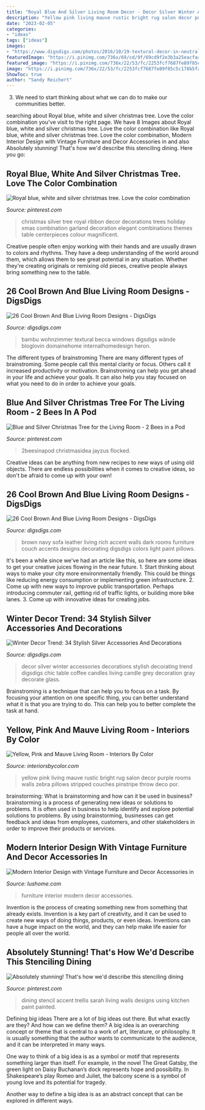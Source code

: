 ```yaml
---
title: "Royal Blue And Silver Living Room Decor - Decor Silver Winter Accessories Decorations Stylish Decorating Trend Digsdigs Chic Table Coffee Candles Living Candle Grey Decoration Gray Decorate Glass"
description: "Yellow pink living mauve rustic bright rug salon decor purple rooms walls zebra pillows stripped couches pinstripe throw deco por"
date: "2023-02-05"
categories:
- "ideas"
tags: ["ideas"]
images:
- "https://www.digsdigs.com/photos/2016/10/19-textural-decor-in-neutral-beige-and-brown-blue-walls.jpg"
featuredImage: "https://i.pinimg.com/736x/69/cd/9f/69cd9f2e3b3a25eacfaad732cf128b1c.jpg"
featured_image: "https://i.pinimg.com/736x/22/53/fc/2253fcf7687fe89f85c5c178b5faf672--christmas-love-silver-christmas.jpg"
image: "https://i.pinimg.com/736x/22/53/fc/2253fcf7687fe89f85c5c178b5faf672--christmas-love-silver-christmas.jpg"
ShowToc: true
author: "Sandy Reichert"
---
```



3. We need to start thinking about what we can do to make our communities better.

	

		
searching about Royal blue, white and silver christmas tree. Love the color combination you've visit to the right page. We have 8 Images about Royal blue, white and silver christmas tree. Love the color combination like Royal blue, white and silver christmas tree. Love the color combination, Modern Interior Design with Vintage Furniture and Decor Accessories in and also Absolutely stunning! That&#039;s how we&#039;d describe this stenciling dining. Here you go:
		
    
## Royal Blue, White And Silver Christmas Tree. Love The Color Combination

<img loading=lazy src="https://i.pinimg.com/736x/22/53/fc/2253fcf7687fe89f85c5c178b5faf672--christmas-love-silver-christmas.jpg" onerror="this.onerror=null;this.src='https://tse2.mm.bing.net/th?id=OIP.TdrYGLs7v60Z8bQ_eGPjtAHaJ3&amp;pid=15.1';" alt="Royal blue, white and silver christmas tree. Love the color combination">

_Source: pinterest.com_

>christmas silver tree royal ribbon decor decorations trees holiday xmas combination garland decoration elegant combinations themes table centerpieces colour magnificent. 

	

Creative people often enjoy working with their hands and are usually drawn to colors and rhythms. They have a deep understanding of the world around them, which allows them to see great potential in any situation. Whether they're creating originals or remixing old pieces, creative people always bring something new to the table.

    
## 26 Cool Brown And Blue Living Room Designs - DigsDigs

<img loading=lazy src="https://www.digsdigs.com/photos/2016/10/19-textural-decor-in-neutral-beige-and-brown-blue-walls.jpg" onerror="this.onerror=null;this.src='https://tse1.mm.bing.net/th?id=OIP.EOJpQ5XSunRH4r8QmT0G2AHaLH&amp;pid=15.1';" alt="26 Cool Brown And Blue Living Room Designs - DigsDigs">

_Source: digsdigs.com_

>bambu wohnzimmer textural becca windows digsdigs wände bloglovin domainehome internalhomedesign heron. 

	

The different types of brainstroming
There are many different types of brainstroming. Some people call this mental clarity or focus. Others call it increased productivity or motivation. Brainstroming can help you get ahead in your life and achieve your goals. It can also help you stay focused on what you need to do in order to achieve your goals.

    
## Blue And Silver Christmas Tree For The Living Room - 2 Bees In A Pod

<img loading=lazy src="https://i.pinimg.com/736x/18/f0/5a/18f05a674f49335781ca6b64ea6c3e44.jpg" onerror="this.onerror=null;this.src='https://tse1.mm.bing.net/th?id=OIP.osWniT5r_MXzyrqtcKgp2wHaJ3&amp;pid=15.1';" alt="Blue and Silver Christmas Tree for the Living Room - 2 Bees in a Pod">

_Source: pinterest.com_

>2beesinapod christmasidea jayzus flocked. 

	

Creative ideas can be anything from new recipes to new ways of using old objects. There are endless possibilities when it comes to creative ideas, so don't be afraid to come up with your own!

    
## 26 Cool Brown And Blue Living Room Designs - DigsDigs

<img loading=lazy src="http://www.digsdigs.com/photos/2016/10/22-rich-brown-leather-sofa-in-front-of-a-navy-accent-wall.jpg" onerror="this.onerror=null;this.src='https://tse4.mm.bing.net/th?id=OIP.o7_pCu5qs17QHY_k27EeQQHaMP&amp;pid=15.1';" alt="26 Cool Brown And Blue Living Room Designs - DigsDigs">

_Source: digsdigs.com_

>brown navy sofa leather living rich accent walls dark rooms furniture couch accents designs decorating digsdigs colors light paint pillows. 

	

It's been a while since we've had an article like this, so here are some ideas to get your creative juices flowing in the near future. 1. Start thinking about ways to make your city more environmentally friendly. This could be things like reducing energy consumption or implementing green infrastructure. 2. Come up with new ways to improve public transportation. Perhaps introducing commuter rail, getting rid of traffic lights, or building more bike lanes. 3. Come up with innovative ideas for creating jobs.

    
## Winter Decor Trend: 34 Stylish Silver Accessories And Decorations

<img loading=lazy src="http://www.digsdigs.com/photos/winter-decor-hit-stylish-silver-accessories-20.jpg" onerror="this.onerror=null;this.src='https://tse4.mm.bing.net/th?id=OIP.RyEKWbFOs2jn_rJ8izw2MAHaLJ&amp;pid=15.1';" alt="Winter Decor Trend: 34 Stylish Silver Accessories And Decorations">

_Source: digsdigs.com_

>decor silver winter accessories decorations stylish decorating trend digsdigs chic table coffee candles living candle grey decoration gray decorate glass. 

	

Brainstroming is a technique that can help you to focus on a task. By focusing your attention on one specific thing, you can better understand what it is that you are trying to do. This can help you to better complete the task at hand.

    
## Yellow, Pink And Mauve Living Room - Interiors By Color

<img loading=lazy src="https://www.interiorsbycolor.com/wp-content/uploads/2013/09/pink-yellow-living.jpg" onerror="this.onerror=null;this.src='https://tse3.mm.bing.net/th?id=OIP.O_2o_WwHiXI5kn5uACkvBwHaE1&amp;pid=15.1';" alt="Yellow, Pink and Mauve Living Room - Interiors By Color">

_Source: interiorsbycolor.com_

>yellow pink living mauve rustic bright rug salon decor purple rooms walls zebra pillows stripped couches pinstripe throw deco por. 

	

brainstorming: What is brainstorming and how can it be used in business?
brainstorming is a process of generating new ideas or solutions to problems. It is often used in business to help identify and explore potential solutions to problems. By using brainstorming, businesses can get feedback and ideas from employees, customers, and other stakeholders in order to improve their products or services.

    
## Modern Interior Design With Vintage Furniture And Decor Accessories In

<img loading=lazy src="https://www.lushome.com/wp-content/uploads/2014/07/modern-interior-design-vintage-furniture-decor-accessories-lighting-fixtures-8.jpg" onerror="this.onerror=null;this.src='https://tse1.mm.bing.net/th?id=OIP.cniWAvPBd-oCNUP7DdvVQQHaJK&amp;pid=15.1';" alt="Modern Interior Design with Vintage Furniture and Decor Accessories in">

_Source: lushome.com_

>furniture interior modern decor accessories. 

	

Invention is the process of creating something new from something that already exists. Invention is a key part of creativity, and it can be used to create new ways of doing things, products, or even ideas. Inventions can have a huge impact on the world, and they can help make life easier for people all over the world.

    
## Absolutely Stunning! That&#039;s How We&#039;d Describe This Stenciling Dining

<img loading=lazy src="https://i.pinimg.com/736x/69/cd/9f/69cd9f2e3b3a25eacfaad732cf128b1c.jpg" onerror="this.onerror=null;this.src='https://tse2.mm.bing.net/th?id=OIP.NbQ54yBAXC_Hoj1cd_PhBwHaJ4&amp;pid=15.1';" alt="Absolutely stunning! That&#039;s how we&#039;d describe this stenciling dining">

_Source: pinterest.com_

>dining stencil accent trellis sarah living walls designs using kitchen paint painted. 

	

Defining big ideas
There are a lot of big ideas out there. But what exactly are they? And how can we define them?
A big idea is an overarching concept or theme that is central to a work of art, literature, or philosophy. It is usually something that the author wants to communicate to the audience, and it can be interpreted in many ways.

One way to think of a big idea is as a symbol or motif that represents something larger than itself. For example, in the novel The Great Gatsby, the green light on Daisy Buchanan’s dock represents hope and possibility. In Shakespeare’s play Romeo and Juliet, the balcony scene is a symbol of young love and its potential for tragedy.

Another way to define a big idea is as an abstract concept that can be explored in different ways.

